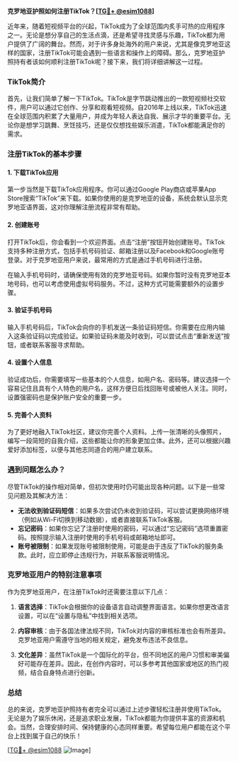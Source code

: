**克罗地亚护照如何注册TikTok？[[TG💪+ @esim1088](https://t.me/s/esim1088)]**

近年来，随着短视频平台的兴起，TikTok成为了全球范围内炙手可热的应用程序之一。无论是想分享自己的生活点滴，还是希望寻找灵感与乐趣，TikTok都为用户提供了广阔的舞台。然而，对于许多身处海外的用户来说，尤其是像克罗地亚这样的国家，注册TikTok可能会遇到一些语言和操作上的障碍。那么，克罗地亚护照持有者该如何顺利注册TikTok呢？接下来，我们将详细讲解这一过程。

### TikTok简介

首先，让我们简单了解一下TikTok。TikTok是字节跳动推出的一款短视频社交软件，用户可以通过它创作、分享和观看短视频。自2016年上线以来，TikTok迅速在全球范围内积累了大量用户，并成为年轻人表达自我、展示才华的重要平台。无论你是想学习跳舞、烹饪技巧，还是仅仅想找些娱乐消遣，TikTok都能满足你的需求。

### 注册TikTok的基本步骤

#### 1. 下载TikTok应用

第一步当然是下载TikTok应用程序。你可以通过Google Play商店或苹果App Store搜索“TikTok”来下载。如果你使用的是克罗地亚的设备，系统会默认显示克罗地亚语界面，这对你理解注册流程非常有帮助。

#### 2. 创建账号

打开TikTok后，你会看到一个欢迎界面。点击“注册”按钮开始创建账号。TikTok支持多种注册方式，包括手机号码验证、邮箱注册以及Facebook和Google账号登录。对于克罗地亚用户来说，最常用的方式是通过手机号码进行注册。

在输入手机号码时，请确保使用有效的克罗地亚号码。如果你暂时没有克罗地亚本地号码，也可以考虑使用虚拟号码服务。不过，这种方式可能需要额外的设置步骤。

#### 3. 验证手机号码

输入手机号码后，TikTok会向你的手机发送一条验证码短信。你需要在应用内输入这条验证码以完成验证。如果验证码未能及时收到，可以尝试点击“重新发送”按钮，或者联系客服寻求帮助。

#### 4. 设置个人信息

验证成功后，你需要填写一些基本的个人信息，如用户名、密码等。建议选择一个容易记住且具有个人特色的用户名，这样方便日后找回账号或被他人关注。同时，设置强密码也是保护账户安全的重要一步。

#### 5. 完善个人资料

为了更好地融入TikTok社区，建议你完善个人资料。上传一张清晰的头像照片，编写一段简短的自我介绍，这些都能让你的形象更加立体。此外，还可以根据兴趣爱好添加标签，以便与其他志同道合的用户建立联系。

### 遇到问题怎么办？

尽管TikTok的操作相对简单，但初次使用时仍可能出现各种问题。以下是一些常见问题及其解决方法：

- **无法收到验证码短信**：如果多次尝试仍未收到验证码，可以尝试更换网络环境（例如从Wi-Fi切换到移动数据），或者直接联系TikTok客服。
- **忘记密码**：如果你忘记了注册时使用的密码，可以通过“忘记密码”选项重置密码。按照提示输入注册时使用的手机号码或邮箱地址即可。
- **账号被限制**：如果发现账号被限制使用，可能是由于违反了TikTok的服务条款。此时，应立即停止违规行为，并联系客服说明情况。

### 克罗地亚用户的特别注意事项

作为克罗地亚用户，在注册TikTok时还需要注意以下几点：

1. **语言选择**：TikTok会根据你的设备语言自动调整界面语言。如果你想更改语言设置，可以在“设置与隐私”中找到相关选项。
   
2. **内容审核**：由于各国法律法规不同，TikTok对内容的审核标准也会有所差异。克罗地亚用户需遵守当地的相关规定，避免发布违法不良信息。

3. **文化差异**：虽然TikTok是一个国际化的平台，但不同地区的用户习惯和审美偏好可能存在差异。因此，在创作内容时，可以多参考其他国家或地区的热门视频，结合自身特点进行创新。

### 总结

总的来说，克罗地亚护照持有者完全可以通过上述步骤轻松注册并使用TikTok。无论是为了娱乐休闲，还是追求职业发展，TikTok都能为你提供丰富的资源和机会。当然，合理安排时间、保持健康的心态同样重要。希望每位用户都能在这个平台上找到属于自己的快乐！

[[TG💪+ @esim1088](https://t.me/s/esim1088) ![Image](https://i.postimg.cc/4NQfJmqS/Snipaste-2025-05-13-00-14-12.png)]
